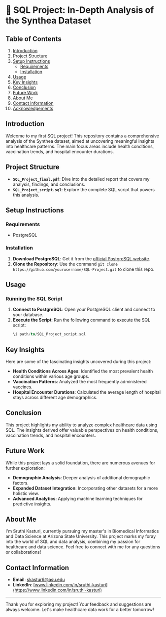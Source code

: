 # 🏥 SQL Project: In-Depth Analysis of the Synthea Dataset

## Table of Contents
1. [Introduction](#introduction)
2. [Project Structure](#project-structure)
3. [Setup Instructions](#setup-instructions)
   - [Requirements](#requirements)
   - [Installation](#installation)
4. [Usage](#usage)
5. [Key Insights](#key-insights)
6. [Conclusion](#conclusion)
7. [Future Work](#future-work)
8. [About Me](#about-me)
9. [Contact Information](#contact-information)
10. [Acknowledgements](#acknowledgements)

## Introduction
Welcome to my first SQL project! This repository contains a comprehensive analysis of the Synthea dataset, aimed at uncovering meaningful insights into healthcare patterns. The main focus areas include health conditions, vaccination trends, and hospital encounter durations.

## Project Structure
- **`SQL_Project_final.pdf`**: Dive into the detailed report that covers my analysis, findings, and conclusions.
- **`SQL_Project_script.sql`**: Explore the complete SQL script that powers this analysis.

## Setup Instructions

### Requirements
- PostgreSQL

### Installation
1. **Download PostgreSQL**: Get it from the [official PostgreSQL website](https://www.postgresql.org/download/).
2. **Clone the Repository**: Use the command `git clone https://github.com/yourusername/SQL-Project.git` to clone this repo.

## Usage

### Running the SQL Script
1. **Connect to PostgreSQL**: Open your PostgreSQL client and connect to your database.
2. **Execute the Script**: Run the following command to execute the SQL script:
   ```sql
   \i path/to/SQL_Project_script.sql

## Key Insights
Here are some of the fascinating insights uncovered during this project:

- **Health Conditions Across Ages**: Identified the most prevalent health conditions within various age groups.
- **Vaccination Patterns**: Analyzed the most frequently administered vaccines.
- **Hospital Encounter Durations**: Calculated the average length of hospital stays across different age demographics.

## Conclusion
This project highlights my ability to analyze complex healthcare data using SQL. The insights derived offer valuable perspectives on health conditions, vaccination trends, and hospital encounters.

## Future Work
While this project lays a solid foundation, there are numerous avenues for further exploration:

- **Demographic Analysis**: Deeper analysis of additional demographic factors.
- **Expanded Dataset Integration**: Incorporating other datasets for a more holistic view.
- **Advanced Analytics**: Applying machine learning techniques for predictive insights.

## About Me
I'm Sruthi Kasturi, currently pursuing my master's in Biomedical Informatics and Data Science at Arizona State University. This project marks my foray into the world of SQL and data analysis, combining my passion for healthcare and data science. Feel free to connect with me for any questions or collaborations!

## Contact Information
- **Email**: skastur6@asu.edu
- **LinkedIn**: [www.linkedin.com/in/sruthi-kasturi](https://www.linkedin.com/in/sruthi-kasturi)

---

Thank you for exploring my project! Your feedback and suggestions are always welcome. Let's make healthcare data work for a better tomorrow!
